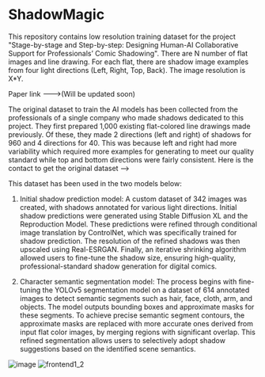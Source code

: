 # ShadowMagic
This repository contains low resolution training dataset for the project "Stage-by-stage and Step-by-step: Designing Human-AI Collaborative Support for Professionals’ Comic Shadowing". There are N number of flat images and line drawing. For each flat, there are shadow image examples from four light directions (Left, Right, Top, Back). The image resolution is X*Y. 

Paper link --->(Will be updated soon)

The original dataset to train the AI models has been collected from the professionals of a single company who made shadows dedicated to this project. They first prepared 1,000 existing flat-colored line drawings made previously. Of these, they made 2 directions (left and right) of shadows for 960 and 4 directions for 40. This was because left and right had more variability which required more examples for generating to meet our quality standard while top and bottom directions were fairly consistent.
Here is the contact to get the original dataset -->

This dataset has been used in the two models below:
1. Initial shadow prediction model: 
  A custom dataset of 342 images was created, with shadows annotated for various light directions. Initial shadow predictions were generated using Stable Diffusion XL and the Reproduction Model. These predictions were refined through conditional image translation by ControlNet, which was specifically trained for shadow prediction. The resolution of the refined shadows was then upscaled using Real-ESRGAN. Finally, an iterative shrinking algorithm allowed users to fine-tune the shadow size, ensuring high-quality, professional-standard shadow generation for digital comics. 

2. Character semantic segmentation model:
The process begins with fine-tuning the YOLOv5 segmentation model on a dataset of 614 annotated images to detect semantic segments such as hair, face, cloth, arm, and objects. The model outputs bounding boxes and approximate masks for these segments. To achieve precise semantic segment contours, the approximate masks are replaced with more accurate ones derived from input flat color images, by merging regions with significant overlap. This refined segmentation allows users to selectively adopt shadow suggestions based on the identified scene semantics.

![image](https://github.com/user-attachments/assets/a009b070-4a9c-47a4-9155-760ad0ee64d8)
![frontend1_2](https://github.com/user-attachments/assets/ba250ca1-4bd1-4b27-aa2f-d488719658fb)


